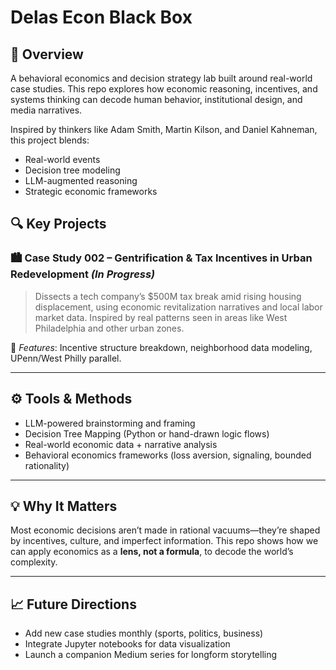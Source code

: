 # Delas Econ Black Box

## 🎯 Overview
A behavioral economics and decision strategy lab built around real-world case studies. This repo explores how economic reasoning, incentives, and systems thinking can decode human behavior, institutional design, and media narratives.

Inspired by thinkers like Adam Smith, Martin Kilson, and Daniel Kahneman, this project blends:
- Real-world events
- Decision tree modeling
- LLM-augmented reasoning
- Strategic economic frameworks

## 🔍 Key Projects

### 🏙️ Case Study 002 – Gentrification & Tax Incentives in Urban Redevelopment *(In Progress)*
> Dissects a tech company’s $500M tax break amid rising housing displacement, using economic revitalization narratives and local labor market data. Inspired by real patterns seen in areas like West Philadelphia and other urban zones.

📎 *Features*: Incentive structure breakdown, neighborhood data modeling, UPenn/West Philly parallel.

---

## ⚙️ Tools & Methods
- LLM-powered brainstorming and framing
- Decision Tree Mapping (Python or hand-drawn logic flows)
- Real-world economic data + narrative analysis
- Behavioral economics frameworks (loss aversion, signaling, bounded rationality)

---

## 💡 Why It Matters
Most economic decisions aren’t made in rational vacuums—they’re shaped by incentives, culture, and imperfect information. This repo shows how we can apply economics as a **lens, not a formula**, to decode the world’s complexity.

---

## 📈 Future Directions
- Add new case studies monthly (sports, politics, business)
- Integrate Jupyter notebooks for data visualization
- Launch a companion Medium series for longform storytelling
